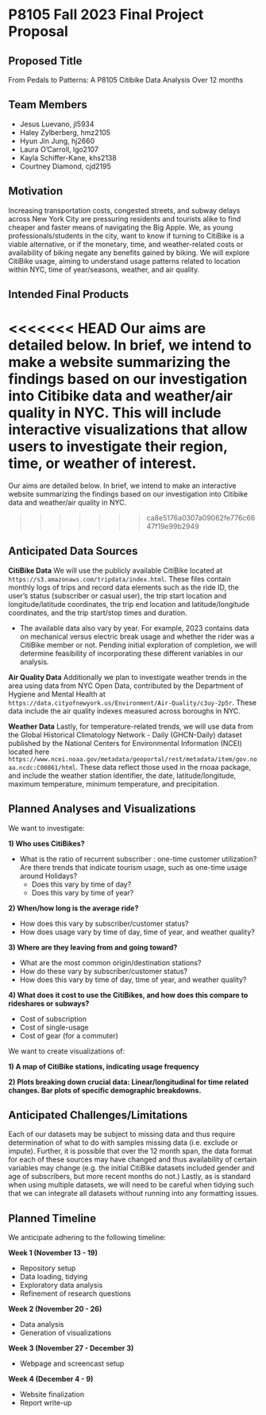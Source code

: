 P8105 Fall 2023 Final Project Proposal
================

## Proposed Title

From Pedals to Patterns: A P8105 Citibike Data Analysis Over 12 months

## Team Members

- Jesus Luevano, jl5934<br>
- Haley Zylberberg, hmz2105<br>
- Hyun Jin Jung, hj2660<br>
- Laura O’Carroll, lgo2107<br>
- Kayla Schiffer-Kane, khs2138<br>
- Courtney Diamond, cjd2195<br>

## Motivation

Increasing transportation costs, congested streets, and subway delays
across New York City are pressuring residents and tourists alike to find
cheaper and faster means of navigating the Big Apple. We, as young
professionals/students in the city, want to know if turning to CitiBike
is a viable alternative, or if the monetary, time, and weather-related
costs or availability of biking negate any benefits gained by biking. We
will explore CitiBike usage, aiming to understand usage patterns related
to location within NYC, time of year/seasons, weather, and air quality.

## Intended Final Products

<<<<<<< HEAD
Our aims are detailed below. In brief, we intend to make a website
summarizing the findings based on our investigation into Citibike data
and weather/air quality in NYC. This will include interactive
visualizations that allow users to investigate their region, time, or
weather of interest.
=======
Our aims are detailed below. In brief, we intend to make an interactive
website summarizing the findings based on our investigation into
Citibike data and weather/air quality in NYC.
>>>>>>> ca8e5176a0307a09062fe776c6647f19e99b2949

## Anticipated Data Sources

**CitiBike Data** We will use the publicly available CitiBike located at
`https://s3.amazonaws.com/tripdata/index.html`. These files contain
monthly logs of trips and record data elements such as the ride ID, the
user’s status (subscriber or casual user), the trip start location and
longitude/latitude coordinates, the trip end location and
latitude/longitude coordinates, and the trip start/stop times and
duration.

- The available data also vary by year. For example, 2023 contains data
  on mechanical versus electric break usage and whether the rider was a
  CitiBike member or not. Pending initial exploration of completion, we
  will determine feasibility of incorporating these different variables
  in our analysis.

**Air Quality Data** Additionally we plan to investigate weather trends
in the area using data from NYC Open Data, contributed by the Department
of Hygiene and Mental Health at
`https://data.cityofnewyork.us/Environment/Air-Quality/c3uy-2p5r`. These
data include the air quality indexes measured across boroughs in NYC.

**Weather Data** Lastly, for temperature-related trends, we will use
data from the Global Historical Climatology Network - Daily (GHCN-Daily)
dataset published by the National Centers for Environmental Information
(NCEI) located here
`https://www.ncei.noaa.gov/metadata/geoportal/rest/metadata/item/gov.noaa.ncdc:C00861/html`.
These data reflect those used in the rnoaa package, and include the
weather station identifier, the date, latitude/longitude, maximum
temperature, minimum temperature, and precipitation.

## Planned Analyses and Visualizations

We want to investigate:

**1) Who uses CitiBikes?**

- What is the ratio of recurrent subscriber : one-time customer
  utilization? Are there trends that indicate tourism usage, such as
  one-time usage around Holidays?
  - Does this vary by time of day?
  - Does this vary by time of year?

**2) When/how long is the average ride?**

- How does this vary by subscriber/customer status?
- How does usage vary by time of day, time of year, and weather quality?

**3) Where are they leaving from and going toward?**

- What are the most common origin/destination stations?
- How do these vary by subscriber/customer status?
- How does this vary by time of day, time of year, and weather quality?

**4) What does it cost to use the CitiBikes, and how does this compare
to rideshares or subways?**

- Cost of subscription
- Cost of single-usage
- Cost of gear (for a commuter)

We want to create visualizations of:

**1) A map of CitiBike stations, indicating usage frequency**

**2) Plots breaking down crucial data: Linear/longitudinal for time
related changes. Bar plots of specific demographic breakdowns.**

## Anticipated Challenges/Limitations

Each of our datasets may be subject to missing data and thus require
determination of what to do with samples missing data (i.e. exclude or
impute). Further, it is possible that over the 12 month span, the data
format for each of these sources may have changed and thus availability
of certain variables may change (e.g. the initial CitiBike datasets
included gender and age of subscribers, but more recent months do not.)
Lastly, as is standard when using multiple datasets, we will need to be
careful when tidying such that we can integrate all datasets without
running into any formatting issues.

## Planned Timeline

We anticipate adhering to the following timeline:

**Week 1 (November 13 - 19)**

- Repository setup
- Data loading, tidying
- Exploratory data analysis
- Refinement of research questions

**Week 2 (November 20 - 26)**

- Data analysis
- Generation of visualizations

**Week 3 (November 27 - December 3)**

- Webpage and screencast setup

**Week 4 (December 4 - 9)**

- Website finalization
- Report write-up
